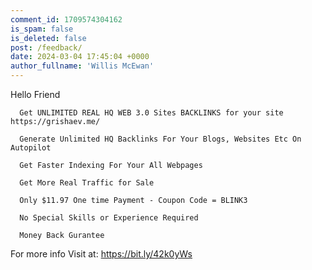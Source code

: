 ```yaml
---
comment_id: 1709574304162
is_spam: false
is_deleted: false
post: /feedback/
date: 2024-03-04 17:45:04 +0000
author_fullname: 'Willis McEwan'
---
```


Hello Friend

      Get UNLIMITED REAL HQ WEB 3.0 Sites BACKLINKS for your site https://grishaev.me/

      Generate Unlimited HQ Backlinks For Your Blogs, Websites Etc On Autopilot
      
      Get Faster Indexing For Your All Webpages

      Get More Real Traffic for Sale 
 
      Only $11.97 One time Payment - Coupon Code = BLINK3

      No Special Skills or Experience Required

      Money Back Gurantee


For more info  Visit at: https://bit.ly/42k0yWs


